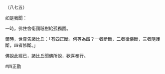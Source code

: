 （八七五）

如是我聞：

一時，佛住舍衛國祇樹給孤獨園。

爾時，世尊告諸比丘：「有四正斷。何等為四？一者斷斷，二者律儀斷，三者隨護斷，四者修斷。」

佛說此經已，諸比丘聞佛所說，歡喜奉行。



#四正勤
